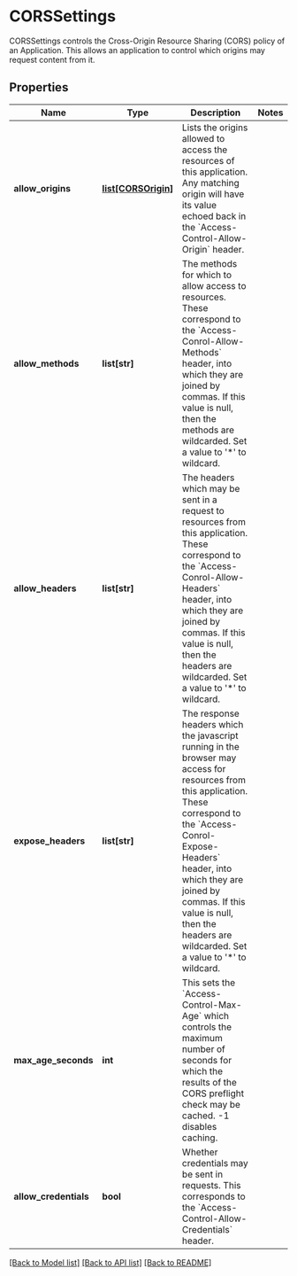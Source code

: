 # CORSSettings

CORSSettings controls the Cross-Origin Resource Sharing (CORS) policy of an Application. This allows an application to control which origins may request content from it. 
## Properties
Name | Type | Description | Notes
------------ | ------------- | ------------- | -------------
**allow_origins** | [**list[CORSOrigin]**](CORSOrigin.md) | Lists the origins allowed to access the resources of this application. Any matching origin will have its value echoed back in the &#x60;Access-Control-Allow-Origin&#x60; header.  | 
**allow_methods** | **list[str]** | The methods for which to allow access to resources. These correspond to the &#x60;Access-Conrol-Allow-Methods&#x60; header, into which they are joined by commas. If this value is null, then the methods are wildcarded. Set a value to &#39;*&#39; to wildcard.  | 
**allow_headers** | **list[str]** | The headers which may be sent in a request to resources from this application. These correspond to the &#x60;Access-Conrol-Allow-Headers&#x60; header, into which they are joined by commas. If this value is null, then the headers are wildcarded. Set a value to &#39;*&#39; to wildcard.  | 
**expose_headers** | **list[str]** | The response headers which the javascript running in the browser may access for resources from this application. These correspond to the &#x60;Access-Conrol-Expose-Headers&#x60; header, into which they are joined by commas. If this value is null, then the headers are wildcarded. Set a value to &#39;*&#39; to wildcard.  | 
**max_age_seconds** | **int** | This sets the &#x60;Access-Control-Max-Age&#x60; which controls the maximum number of seconds for which the results of the CORS preflight check may be cached. -1 disables caching.  | 
**allow_credentials** | **bool** | Whether credentials may be sent in requests. This corresponds to the &#x60;Access-Control-Allow-Credentials&#x60; header.  | 

[[Back to Model list]](../README.md#documentation-for-models) [[Back to API list]](../README.md#documentation-for-api-endpoints) [[Back to README]](../README.md)



